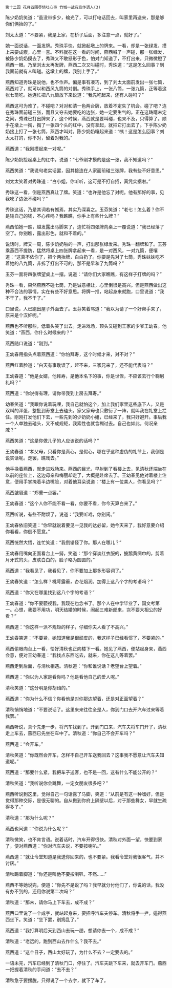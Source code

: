     第十二回 花月四围尽情吐心事 竹城一战有意作调人(3) 

   陈少奶奶笑道：“虽没带多少，输光了，可以打电话回去，叫家里再送来，那是够你们俩抬的了。”

   刘太太道：“不要紧，我是上家，在桥子后面，多注意一点，就好了。”

   她一面说话，一面发牌。秀珠手快，就掀起墩上的牌来。一看，却是一张绿发，摸上来要成嵌，心里一喜。不料就在这一看的时间，燕西喊了一声碰，那一张绿发，被陈少奶奶摸去了，秀珠又不敢怒形于色，怕对门知道了，不打出来，只微微瞪了燕西一眼。乃至刘太太再发牌，燕西二次又叫碰时，秀珠道：“这是怎么回事？到我面前就有人叫碰。这墩上的牌，我别上手了。”

   燕西知道秀珠是说他，也不作声。偏是事有凑巧，到了刘太太面前发出一张七筒，燕西对了，就可以和西风九筒的对倒。秀珠手上，一张八筒，一张九筒，正等着这张七筒吃。她连忙把八九筒放下来说道：“我先吃起来，还有人碰吗？”

   燕西这可为难了，不碰吧？对对和清一色两台牌，放着不定失了机会。碰了吧？连在秀珠面前碰三张，而且又夺去她要吃的边张，她一定要生气的。正在这踌躇未定之间，秀珠已打出牌来了。这个时候，燕西就是要叫碰，也来不及，只得算了。顺手在墩上一掏，掏了一张四个头的红中，没有拿起，就把它打出去了。下手陈少奶奶接上打了一张七筒，燕西才叫对。陈少奶奶嚷起来道：“咦！这是怎么回事？刘太太打的，你不对，留着对我的。”

   燕西道：“我刚摸起来一对呢。”

   陈少奶奶捡起桌上的红中，说道：“七爷刚才摸的是这一张，我不知道吗？”

   燕西笑道：“我说句老实话罢，因其接连在人家面前碰三张牌，我有些不好意思。”

   刘太太笑着对秀珠道：“白小姐，你听听，这可是不打自招，真凭实据啦。”

   秀珠这一看，倒是燕西真让了牌。笑道：“也许是他忘了对呢。他有那好的事，见我吃了边张不碰吗？”

   秀珠这话，乃是其词若有憾焉，其实乃深喜之。玉芬笑道：“老七！怎么着？你不是输自己的钱，不心疼吗？我瞧瞧，你手上有些什么牌？”

   燕西怕她一瞧，越发露出马脚来了，连忙将四张牌向桌上一覆说道：“我已经落了空了。你别瞧，露出形色，就和不着的。”

   说话时，牌又一周，陈少奶奶啪的一声，打出那张绿发来。秀珠一翻牌和了。玉芬乘燕西不提防，猛然将桌上四张牌拿起来一看，是一对西风，一对九筒，便嚷道：“这真不依你了，把个两抬牌，白白扔了。你要是先对了七筒，秀珠妹妹吃不着她的八九筒，非拆了打出不可的，那不是早和了九筒吗？”

   玉芬一面将四张牌望桌上一摆。说道：“请你们大家瞧瞧，有这样子打牌的吗？”

   秀珠一看，果然燕西不碰七筒，乃是诚意相让，心里倒很是高兴。但是燕西做出这种不合法的事情，实在有些不好意思。将牌一推，站起身来就跑，口里说道：“我不干了，我不干了。”

   口里说，人已跑出屋子外面去了。玉芬笑着骂道：“我以为请了一个好帮手来了，原来是个汉奸呢。”

   燕西也不听那些，低着头笑了出去。走进戏场，顶头又碰到王家的少爷王幼春。他笑道：“燕西，你什么时候来的？”

   燕西随口说道：“刚到。”

   王幼春用指头点着燕西道：“你怕拜寿，这个时候才来，对不对？”

   燕西红着脸道：“白天有事耽误了，赶不来，三家兄来了，还不能代表吗？”

   王幼春道：“他是女婿，他拜寿，是他本名下的事，你是世侄，不应该去行个鞠躬礼吗？”

   燕西道：“你说得有理，请你带我到上房去拜寿。”

   幼春笑道：“我跟你说着玩哩，我自己就怕这个，加上我们家里这些底下人，又是双料的浑蛋，整批到寿堂上去磕头。家父家母也只敷衍了一阵，就叫我在礼堂上拦住。刚刚打发他们下去，一些先到的少奶奶小姐，已经来了，我只好避开。事后我一个人单独去磕头，又不成规矩，我索性也就含糊过去。自己也如此，何况亲戚？”

   燕西笑道：“这是你做儿子的人应该说的话吗？”

   王幼春道：“孝父母，只看你是真心，是假心，哪在乎这种虚伪的礼节上，我倒是说实话呢。走罢，瞧戏去。”

   他手挽着燕西，就走进戏场来。燕西的目光，早射到了看楼上去，见清秋还端坐在以前的座位上，这边母亲和梅丽却走了，大概是赴席去了。王幼春见他对着楼上注意，便用手掌掩着半边嘴脸，对着他耳朵说道：“楼上有一位美人，你看见吗？”

   燕西皱眉道：“郑重一点罢。”

   王幼春道：“这个人你不能不看一看，你要不看，你今天算白来了。”

   燕西听说，有些不耐烦了，说道：“我要听戏，你别闹。”

   王幼春依旧笑道：“你早就说着要见一见我的达必留，她今天来了，我好意要介绍你看看，你倒不愿意。”

   燕西恍然大悟，连忙笑道：“我倒错怪了你。那人在哪儿？”

   王幼春用嘴向正面看台上一努，笑道：“那个穿淡红衣服的，披鹅黄绸巾的，剪着月牙式的头，皮肤白白的，脸子略为圆圆的。”

   燕西道：“我看见了，我看见了，你不要加上那多形容词了。”

   王幼春笑道：“怎么样？桃萼露垂，杏花烟润。加得上这八个字的考语吗？”

   燕西道：“你又在哪里找到这八个字的考语？”

   王幼春道：“你不要藐视我，我现在也念书了。那个人在中学毕业了，国文考第一。心想，我要不用功，明天结婚的时候，闹起三难新郎来，岂不要大相公的好看？”

   燕西道：“你这样一派不规矩的样子，仔细你夫人看了不高兴。”

   王幼春笑道：“不要紧，她知道我是很顽皮的，我这样子已经看惯了，不要紧的。”

   燕西偷眼向台上一看，恰好清秋也正向楼下一看。她见了燕西，便站起身来，燕西会意，便对王幼春道：“我找点东西吃去，就来，你在这儿等着罢。”

   燕西走到后面，与清秋相遇。清秋道：“你和谁说话？老望台上望着。”

   燕西道：“你以为人家是看你吗？他是看他自己的爱人呢。”

   清秋笑道：“这分明是你胡诌的。”

   燕西道：“你为什么不信？你看他是对你那边望着，还是对正面望着？”

   清秋悄悄地道：“不要说话了。这里来来往往全是人，你到门口去开汽车过来等着我罢。”

   燕西听说，真个先走一步，将汽车找到了。开到门口来，汽车夫将车门开了，清秋走上车去，燕西已先坐在车中了。清秋道：“你自己不会开车吗？”

   燕西道：“会开车。”

   清秋笑道：“你既然会开车，怎样不自己开车送我回去？这事我不愿意让汽车夫知道呢。”

   燕西道：“那要什么紧，我把车子送客，也不是一回，这有什么不能公开的？”

   清秋笑道：“我听说你会跳舞，一定女朋友很多吧？”

   燕西听说到这里，觉得自己一句话露了马脚，笑道：“从前是有这一种嗜好，但是觉得那种交际，是很无聊的。自从搬到你府上隔壁以后，对于那些舞女，早就生疏得多了。”

   清秋道：“那为什么呢？”

   燕西也问道：“你说为什么呢？”

   清秋微笑，也不肯言语。说着话时，汽车开得很快。清秋对外面一望，快要到家了，便对燕西道：“你对汽车夫说，不要按喇叭。”

   燕西道：“就让令堂知道是我送你回来的，也不要紧。我看令堂对我很客气，并不讨厌。”

   清秋踢着脚道：“你还是叫他不要按喇叭，不然……”

   燕西不等她说完，便道：“你先不是说了吗？我早就分付他们了，你说的话，我没有办不到的，还用你说第二次吗？”

   清秋道：“那末，请你马上下车去，成不成？”

   燕西口里说了一个成字，就站起身来，要招呼汽车夫停车。清秋将手一拦，逼得燕西坐下。笑道：“坐下罢，别捣乱了。”

   燕西道：“我打算明后天到西山去玩一趟，想请你去一个，成不成？”

   清秋道：“老远的，跑到西山去作什么？我不去。”

   燕西道：“这个日子，西山太好玩了，为什么不去？一定要去的。”

   一语未完，汽车已经到了清秋门口，停住了。汽车夫跳下车来，就去开车门。燕西一把握着清秋的手问道：“去不去？”

   清秋急于要摆脱，只得说了一个去字，就下了车了。

